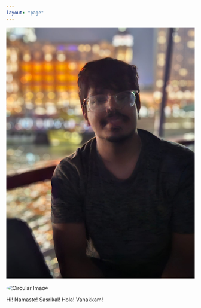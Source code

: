 ```yaml
---
layout: "page"
---
```




![Ayush Batra](/assets/1_low_cloaked.png "Ayush Batra")


<style>
.circle-img {
  width: 150px; /* Adjust size as needed */
  height: 150px; /* Adjust size as needed */
  border-radius: 50%;
  object-fit: cover;
}
</style>

<img src="/assets/1_low_clocked.png" alt="Circular Image" class="circle-img">


Hi! Namaste! Sasrikal! Hola! Vanakkam!
